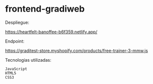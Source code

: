 
# frontend-gradiweb

Despliegue: 

https://heartfelt-banoffee-b6f359.netlify.app/

Endpoint:

https://graditest-store.myshopify.com/products/free-trainer-3-mmw.js


Tecnologias utilizadas: 

    JavaScript
    HTML5
    CSS3




